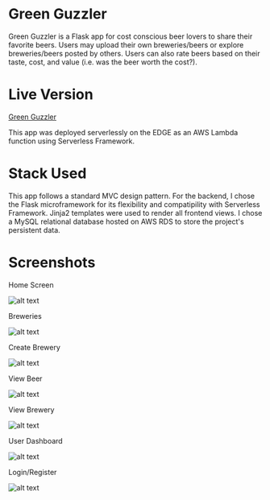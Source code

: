 # Green Guzzler

Green Guzzler is a Flask app for cost conscious beer lovers to share their favorite beers. Users may upload their own breweries/beers or explore breweries/beers posted by others. Users can also rate beers based on their taste, cost, and value (i.e. was the beer worth the cost?).

# Live Version

[Green Guzzler](https://greenguzzler.link/)

This app was deployed serverlessly on the EDGE as an AWS Lambda function using Serverless Framework.

# Stack Used

This app follows a standard MVC design pattern. For the backend, I chose the Flask microframework for its flexibility and compatipility with Serverless Framework. Jinja2 templates were used to render all frontend views. I chose a MySQL relational database hosted on AWS RDS to store the project's persistent data.

# Screenshots

Home Screen

![alt text](https://github.com/lukejlackey/greenGuzzler/tree/master/readmeImages/home.png?raw=true)

Breweries

![alt text](https://github.com/lukejlackey/greenGuzzler/tree/master/readmeImages/breweries.png?raw=true)

Create Brewery

![alt text](https://github.com/lukejlackey/greenGuzzler/tree/master/readmeImages/create.png?raw=true)

View Beer

![alt text](https://github.com/lukejlackey/greenGuzzler/tree/master/readmeImages/beer.png?raw=true)

View Brewery

![alt text](https://github.com/lukejlackey/greenGuzzler/tree/master/readmeImages/brewery.png?raw=true)

User Dashboard

![alt text](https://github.com/lukejlackey/greenGuzzler/tree/master/readmeImages/dash.png?raw=true)

Login/Register

![alt text](https://github.com/lukejlackey/greenGuzzler/tree/master/readmeImages/login.png?raw=true)